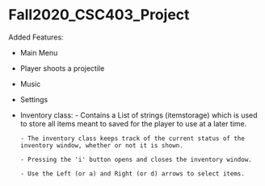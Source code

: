 # Fall2020_CSC403_Project

Added Features:

- Main Menu

- Player shoots a projectile

- Music

- Settings

- Inventory class:
	  - Contains a List of strings (itemstorage) which is used to store all items meant to saved for the player to use at a later time.
	
	  - The inventory class keeps track of the current status of the inventory window, whether or not it is shown.
	
	  - Pressing the 'i' button opens and closes the inventory window.
	
	  - Use the Left (or a) and Right (or d) arrows to select items.
	
